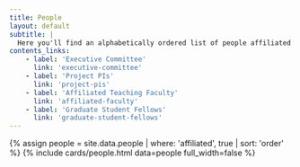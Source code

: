 ```yaml
---
title: People
layout: default
subtitle: |
  Here you'll find an alphabetically ordered list of people affiliated with digital humanities at NYU. You can find more specific committees and cohorts in the quick links section.
contents_links:
    - label: 'Executive Committee'
      link: 'executive-committee'
    - label: 'Project PIs'
      link: 'project-pis'
    - label: 'Affiliated Teaching Faculty'
      link: 'affiliated-faculty'
    - label: 'Graduate Student Fellows'
      link: 'graduate-student-fellows'
---
```


{% assign people = site.data.people | where: 'affiliated', true | sort: 'order' %}
{% include cards/people.html data=people full_width=false %}

